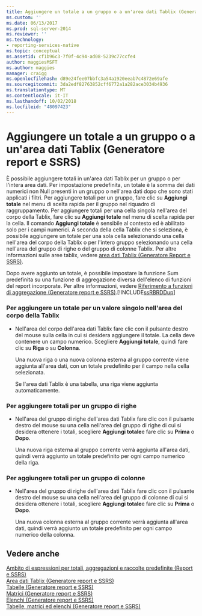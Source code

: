 ```yaml
---
title: Aggiungere un totale a un gruppo o a un'area dati Tablix (Generatore report e SSRS) | Microsoft Docs
ms.custom: ''
ms.date: 06/13/2017
ms.prod: sql-server-2014
ms.reviewer: ''
ms.technology:
- reporting-services-native
ms.topic: conceptual
ms.assetid: cf1b96c3-7f0f-4c94-ad08-5239c77ccfe4
author: maggiesMSFT
ms.author: maggies
manager: craigg
ms.openlocfilehash: d89e24fee07bbfc3a54a1920eeab7c4872e69afe
ms.sourcegitcommit: 3da2edf82763852cff6772a1a282ace3034b4936
ms.translationtype: MT
ms.contentlocale: it-IT
ms.lasthandoff: 10/02/2018
ms.locfileid: "48097423"
---
```

# <a name="add-a-total-to-a-group-or-tablix-data-region-report-builder-and-ssrs"></a>Aggiungere un totale a un gruppo o a un'area dati Tablix (Generatore report e SSRS)
  È possibile aggiungere totali in un'area dati Tablix per un gruppo o per l'intera area dati. Per impostazione predefinita, un totale è la somma dei dati numerici non Null presenti in un gruppo o nell'area dati dopo che sono stati applicati i filtri. Per aggiungere totali per un gruppo, fare clic su **Aggiungi totale** nel menu di scelta rapida per il gruppo nel riquadro di raggruppamento. Per aggiungere totali per una cella singola nell'area del corpo della Tablix, fare clic su **Aggiungi totale** nel menu di scelta rapida per la cella. Il comando **Aggiungi totale** è sensibile al contesto ed è abilitato solo per i campi numerici. A seconda della cella Tablix che si seleziona, è possibile aggiungere un totale per una sola cella selezionando una cella nell'area del corpo della Tablix o per l'intero gruppo selezionando una cella nell'area del gruppo di righe o del gruppo di colonne Tablix. Per altre informazioni sulle aree tablix, vedere [area dati Tablix &#40;Generatore Report e SSRS&#41;](../tablix-data-region-report-builder-and-ssrs.md).  
  
 Dopo avere aggiunto un totale, è possibile impostare la funzione Sum predefinita su una funzione di aggregazione diversa dell'elenco di funzioni del report incorporate. Per altre informazioni, vedere [Riferimento a funzioni di aggregazione &#40;Generatore report e SSRS&#41;](report-builder-functions-aggregate-functions-reference.md).[!INCLUDE[ssRBRDDup](../../includes/ssrbrddup-md.md)]  
  
### <a name="to-add-a-total-for-an-individual-value-in-the-tablix-body-area"></a>Per aggiungere un totale per un valore singolo nell'area del corpo della Tablix  
  
-   Nell'area del corpo dell'area dati Tablix fare clic con il pulsante destro del mouse sulla cella in cui si desidera aggiungere il totale. La cella deve contenere un campo numerico. Scegliere **Aggiungi totale**, quindi fare clic su **Riga** o su **Colonna**.  
  
     Una nuova riga o una nuova colonna esterna al gruppo corrente viene aggiunta all'area dati, con un totale predefinito per il campo nella cella selezionata.  
  
     Se l'area dati Tablix è una tabella, una riga viene aggiunta automaticamente.  
  
### <a name="to-add-totals-for-a-row-group"></a>Per aggiungere totali per un gruppo di righe  
  
-   Nell'area del gruppo di righe dell'area dati Tablix fare clic con il pulsante destro del mouse su una cella nell'area del gruppo di righe di cui si desidera ottenere i totali, scegliere **Aggiungi totale**e fare clic su **Prima** o **Dopo**.  
  
     Una nuova riga esterna al gruppo corrente verrà aggiunta all'area dati, quindi verrà aggiunto un totale predefinito per ogni campo numerico della riga.  
  
### <a name="to-add-totals-for-a-column-group"></a>Per aggiungere totali per un gruppo di colonne  
  
-   Nell'area del gruppo di righe dell'area dati Tablix fare clic con il pulsante destro del mouse su una cella nell'area del gruppo di colonne di cui si desidera ottenere i totali, scegliere **Aggiungi totale**e fare clic su **Prima** o **Dopo**.  
  
     Una nuova colonna esterna al gruppo corrente verrà aggiunta all'area dati, quindi verrà aggiunto un totale predefinito per ogni campo numerico della colonna.  
  
## <a name="see-also"></a>Vedere anche  
 [Ambito di espressioni per totali, aggregazioni e raccolte predefinite &#40;Report e SSRS&#41;](expression-scope-for-totals-aggregates-and-built-in-collections.md)   
 [Area dati Tablix &#40;Generatore report e SSRS&#41;](../tablix-data-region-report-builder-and-ssrs.md)   
 [Tabelle &#40;Generatore report e SSRS&#41;](tables-report-builder-and-ssrs.md)   
 [Matrici &#40;Generatore report e SSRS&#41;](create-a-matrix-report-builder-and-ssrs.md)   
 [Elenchi &#40;Generatore report e SSRS&#41;](create-invoices-and-forms-with-lists-report-builder-and-ssrs.md)   
 [Tabelle, matrici ed elenchi &#40;Generatore report e SSRS&#41;](tables-matrices-and-lists-report-builder-and-ssrs.md)  
  
  
